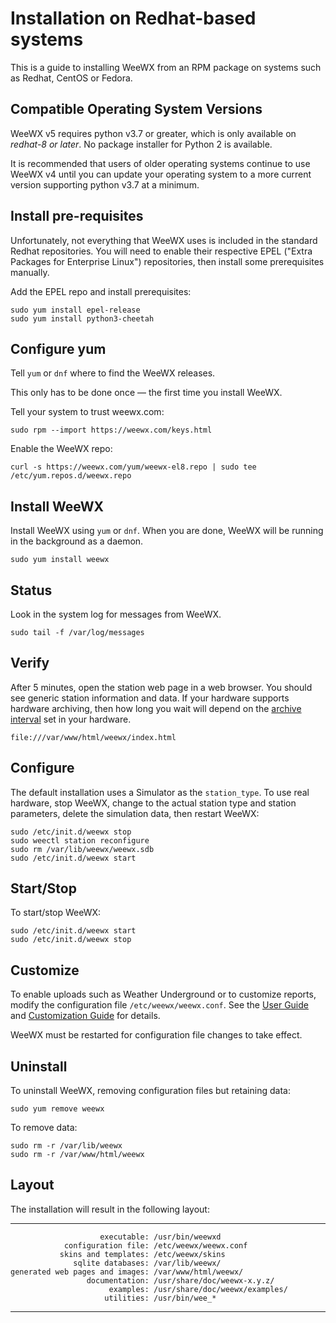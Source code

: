 # Installation on Redhat-based systems 

This is a guide to installing WeeWX from an RPM package on systems such
as Redhat, CentOS or Fedora.

## Compatible Operating System Versions

WeeWX v5 requires python v3.7 or greater, which is only available on *redhat-8 or later*. No package installer for Python 2 is available.

It is recommended that users of older operating systems continue to use WeeWX v4 until you can update your operating system to a more current version supporting python v3.7 at a minimum.

## Install pre-requisites

Unfortunately, not everything that WeeWX uses is included in the
standard Redhat repositories. You will need to enable
their respective EPEL ("Extra Packages for Enterprise Linux")
repositories, then install some prerequisites manually.

Add the EPEL repo and install prerequisites:

```shell
sudo yum install epel-release
sudo yum install python3-cheetah
```

## Configure yum

Tell `yum` or `dnf` where to find the WeeWX releases.

This only has to be done once &mdash; the first time you install WeeWX.

Tell your system to trust weewx.com:

```shell
sudo rpm --import https://weewx.com/keys.html
```

Enable the WeeWX repo:

```shell
curl -s https://weewx.com/yum/weewx-el8.repo | sudo tee /etc/yum.repos.d/weewx.repo
```

## Install WeeWX

Install WeeWX using `yum` or `dnf`. When you are done, WeeWX will be running in the background as a daemon.

```shell
sudo yum install weewx
```

## Status

Look in the system log for messages from WeeWX.

```shell
sudo tail -f /var/log/messages
```

## Verify

After 5 minutes, open the station web page in a web browser. You should
see generic station information and data. If your hardware supports
hardware archiving, then how long you wait will depend on the [archive
interval](usersguide#archive_interval) set in your hardware.

``` tty
file:///var/www/html/weewx/index.html
```

## Configure

The default installation uses a Simulator as the `station_type`. To
use real hardware, stop WeeWX, change to the actual station type and
station parameters, delete the simulation data, then restart WeeWX:

```shell
sudo /etc/init.d/weewx stop
sudo weectl station reconfigure
sudo rm /var/lib/weewx/weewx.sdb
sudo /etc/init.d/weewx start
```

## Start/Stop

To start/stop WeeWX:

```shell
sudo /etc/init.d/weewx start
sudo /etc/init.d/weewx stop
```

## Customize

To enable uploads such as Weather Underground or to customize reports,
modify the configuration file `/etc/weewx/weewx.conf`. See the
[User Guide](../usersguide) and [Customization Guide](../customizing)
for details.

WeeWX must be restarted for configuration file changes to take effect.

## Uninstall

To uninstall WeeWX, removing configuration files but retaining data:

```
sudo yum remove weewx
```

To remove data:

```
sudo rm -r /var/lib/weewx
sudo rm -r /var/www/html/weewx
```

## Layout

The installation will result in the following layout:

  --------------------------------- --------------------------------
                        executable: /usr/bin/weewxd
                configuration file: /etc/weewx/weewx.conf
               skins and templates: /etc/weewx/skins
                  sqlite databases: /var/lib/weewx/
    generated web pages and images: /var/www/html/weewx/
                     documentation: /usr/share/doc/weewx-x.y.z/
                          examples: /usr/share/doc/weewx/examples/
                         utilities: /usr/bin/wee_*
  --------------------------------- --------------------------------
